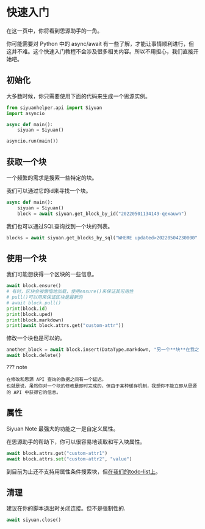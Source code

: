 # 快速入门

在这一页中，你将看到思源助手的一角。

你可能需要对 Python 中的 async/await 有一些了解，才能让事情顺利进行，但这并不难。这个快速入门教程不会涉及很多相关内容。所以不用担心，我们直接开始吧。

## 初始化

大多数时候，你只需要使用下面的代码来生成一个思源实例。

```python
from siyuanhelper.api import Siyuan
import asyncio

async def main():
    siyuan = Siyuan()

asyncio.run(main())
```

## 获取一个块

一个频繁的需求是搜索一些特定的块。

我们可以通过它的id来寻找一个块。

```python
async def main():
    siyuan = Siyuan()
    block = await siyuan.get_block_by_id("20220501134149-qexauwn")
```

我们也可以通过SQL查询找到一个块的列表。

```python
blocks = await siyuan.get_blocks_by_sql("WHERE updated>20220504230000" )
```

## 使用一个块

我们可能想获得一个区块的一些信息。

```python
await block.ensure()  
# 有时，区块会被懒惰地加载，使用ensure()来保证其可用性
# pull()可以用来保证区块是最新的
# await block.pull()
print(block.id)
print(block.uped)
print(block.markdown)
print(await block.attrs.get("custom-attr"))
```

修改一个块也是可以的。

```python
another_block = await block.insert(DataType.markdown, "另一个**块**在我之后。")
await block.delete()
```

??? note

    在修改和思源 API 查询的数据之间有一个延迟。 
    也就是说，虽然你对一个块的修改是即时完成的，但由于某种缓存机制，我想你不能立即从思源的 API 中获得它的信息。

## 属性

Siyuan Note 最强大的功能之一是自定义属性。

在思源助手的帮助下，你可以很容易地读取和写入块属性。

```python
await block.attrs.get("custom-attr1")
await block.attrs.set("custom-attr2", "value")
```

到目前为止还不支持用属性条件搜索块，但[在我们的todo-list上](https://github.com/Clouder0/siyuanhelper/issues/8)。

## 清理

建议在你的脚本退出时关闭连接。但不是强制性的.

```python
await siyuan.close()
```
